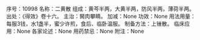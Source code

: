 序号：10998
名称：二黄散
组成：黄芩半两，大黄半两，防风半两，薄荷半两。
出处：《得效》卷十六。
主治：胬肉攀睛。
加减：None
功效：None
用法用量：每服3钱，水1盏半，蜜少许煎，食后、临卧温服。
制备方法：上锉散。
临床应用：None
各家论述：None
用药禁忌：None
附注：None
